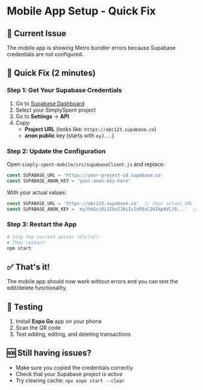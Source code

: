# Mobile App Setup - Quick Fix

## 🚨 Current Issue
The mobile app is showing Metro bundler errors because Supabase credentials are not configured.

## 🔧 Quick Fix (2 minutes)

### Step 1: Get Your Supabase Credentials
1. Go to [Supabase Dashboard](https://supabase.com/dashboard)
2. Select your SimplySpent project
3. Go to **Settings** → **API**
4. Copy:
   - **Project URL** (looks like: `https://abc123.supabase.co`)
   - **anon public** key (starts with `eyJ...`)

### Step 2: Update the Configuration
Open `simply-spent-mobile/src/supabaseClient.js` and replace:

```javascript
const SUPABASE_URL = 'https://your-project-id.supabase.co'
const SUPABASE_ANON_KEY = 'your-anon-key-here'
```

With your actual values:
```javascript
const SUPABASE_URL = 'https://abc123.supabase.co'  // Your actual URL
const SUPABASE_ANON_KEY = 'eyJhbGciOiJIUzI1NiIsInR5cCI6IkpXVCJ9...'  // Your actual key
```

### Step 3: Restart the App
```bash
# Stop the current server (Ctrl+C)
# Then restart
npm start
```

## ✅ That's it!
The mobile app should now work without errors and you can test the edit/delete functionality.

## 📱 Testing
1. Install **Expo Go** app on your phone
2. Scan the QR code
3. Test adding, editing, and deleting transactions

## 🆘 Still having issues?
- Make sure you copied the credentials correctly
- Check that your Supabase project is active
- Try clearing cache: `npx expo start --clear`
